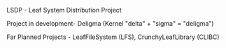 LSDP - Leaf System Distribution Project

Project in development- Deligma (Kernel "delta" + "sigma" = "deligma")

Far Planned Projects - LeafFileSystem (LFS), CrunchyLeafLibrary (CLIBC)
